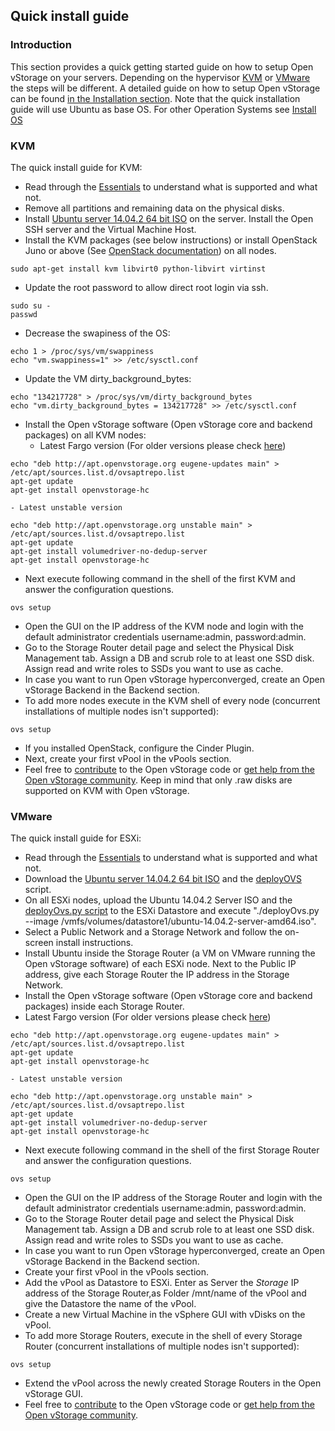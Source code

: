 ## Quick install guide

### Introduction

This section provides a quick getting started guide on how to setup Open
vStorage on your servers. Depending on the hypervisor [KVM](#kvm) or [VMware](#vmware) the steps will be different. A detailed guide on how to setup Open vStorage
can be found [in the Installation section](Installation). Note that the quick installation guide will use Ubuntu as base OS. For other Operation Systems see [Install OS](Installation/installos.md)

### <a name="kvm"></a> KVM

The quick install guide for KVM:
-   Read through the [Essentials](essentials.md) to understand what is
    supported and what not.
-   Remove all partitions and remaining data on the physical disks.
-   Install [Ubuntu server 14.04.2 64 bit
    ISO](http://releases.ubuntu.com/14.04.2/ubuntu-14.04.2-server-amd64.iso)
    on the server. Install the Open SSH server and the Virtual Machine
    Host.
-   Install the KVM packages (see below instructions) or install
    OpenStack Juno or above (See [OpenStack
    documentation](http://docs.openstack.org))
    on all nodes.
```
sudo apt-get install kvm libvirt0 python-libvirt virtinst
```
-   Update the root password to allow direct root login via ssh.
```
sudo su -
passwd
```
-   Decrease the swapiness of the OS:
```
echo 1 > /proc/sys/vm/swappiness
echo "vm.swappiness=1" >> /etc/sysctl.conf
```
-   Update the VM dirty_background_bytes:
```
echo "134217728" > /proc/sys/vm/dirty_background_bytes
echo "vm.dirty_background_bytes = 134217728" >> /etc/sysctl.conf
```
-   Install the Open vStorage software (Open vStorage core and backend
    packages) on all KVM nodes:
    - Latest Fargo version (For older versions please check [here](../olderreleases.md))
```
echo "deb http://apt.openvstorage.org eugene-updates main" > /etc/apt/sources.list.d/ovsaptrepo.list
apt-get update
apt-get install openvstorage-hc
```
    - Latest unstable version
```
echo "deb http://apt.openvstorage.org unstable main" > /etc/apt/sources.list.d/ovsaptrepo.list
apt-get update
apt-get install volumedriver-no-dedup-server
apt-get install openvstorage-hc
```
-   Next execute following command in the shell of the first KVM and
    answer the configuration questions.
```
ovs setup
```
-   Open the GUI on the IP address of the KVM node and login with the
    default administrator credentials username:admin, password:admin.
-   Go to the Storage Router detail page and select the Physical Disk Management tab. Assign a DB and scrub role to at least one SSD disk. Assign read and write roles to SSDs you want to use as cache.
-   In case you want to run Open vStorage hyperconverged, create an Open
    vStorage Backend in the Backend section.
-   To add more nodes execute in the KVM shell of every node (concurrent installations of multiple nodes isn't supported):
```
ovs setup
```
-   If you installed OpenStack, configure the Cinder Plugin.
-   Next, create your first vPool in the vPools section.
-   Feel free to [contribute](https://www.openvstorage.org/contribute/) to the Open vStorage code or
    [get help from the Open vStorage
    community](https://groups.google.com/forum/#!forum/open-vstorage).
    Keep in mind that only .raw disks are supported on KVM with Open
    vStorage.


### <a name="vmware"></a> VMware

The quick install guide for ESXi:

-   Read through the [Essentials](essentials.md) to understand what is
    supported and what not.
-   Download the [Ubuntu server 14.04.2 64 bit
    ISO](http://releases.ubuntu.com/14.04.2/ubuntu-14.04.2-server-amd64.iso)
    and the
    [deployOVS](https://github.com/openvstorage/openvstorage/blob/master/scripts/deployment/deployOvs.py)
    script.
-   On all ESXi nodes, upload the Ubuntu 14.04.2 Server ISO and the
    [deployOvs.py
    script](https://github.com/openvstorage/openvstorage/blob/master/scripts/deployment/deployOvs.py)
    to the ESXi Datastore and execute "./deployOvs.py --image
    /vmfs/volumes/datastore1/ubuntu-14.04.2-server-amd64.iso".
-   Select a Public Network and a Storage Network and follow the
    on-screen install instructions.
-   Install Ubuntu inside the Storage Router (a VM on VMware running the
    Open vStorage software) of each ESXi node. Next to the Public IP
    address, give each Storage Router the IP address in the Storage
    Network.
-   Install the Open vStorage software (Open vStorage core and backend
    packages) inside each Storage Router.
   - Latest Fargo version (For older versions please check [here](../olderreleases.md))
```
echo "deb http://apt.openvstorage.org eugene-updates main" > /etc/apt/sources.list.d/ovsaptrepo.list
apt-get update
apt-get install openvstorage-hc
```
    - Latest unstable version
```
echo "deb http://apt.openvstorage.org unstable main" > /etc/apt/sources.list.d/ovsaptrepo.list
apt-get update
apt-get install volumedriver-no-dedup-server
apt-get install openvstorage-hc
```

-   Next execute following command in the shell of the first Storage
    Router and answer the configuration questions.
```
ovs setup
```
-   Open the GUI on the IP address of the Storage Router and login with the
    default administrator credentials username:admin, password:admin.
-   Go to the Storage Router detail page and select the Physical Disk Management tab. Assign a DB and scrub role to at least one SSD disk. Assign read and write roles to SSDs you want to use as cache.
-   In case you want to run Open vStorage hyperconverged, create an Open
    vStorage Backend in the Backend section.
-   Create your first vPool in the vPools section.
-   Add the vPool as Datastore to ESXi. Enter as Server the *Storage* IP
    address of the Storage Router,as Folder /mnt/name of the vPool and
    give the Datastore the name of the vPool.
-   Create a new Virtual Machine in the vSphere GUI with vDisks on the
    vPool.
-   To add more Storage Routers, execute in the shell of every Storage Router (concurrent installations of multiple nodes isn't supported):
```
ovs setup
```
-   Extend the vPool across the newly created Storage Routers in the
    Open vStorage GUI.
-   Feel free to [contribute](https://www.openvstorage.org/contribute/) to the Open vStorage code or
    [get help from the Open vStorage
    community](https://groups.google.com/forum/#!forum/open-vstorage).


